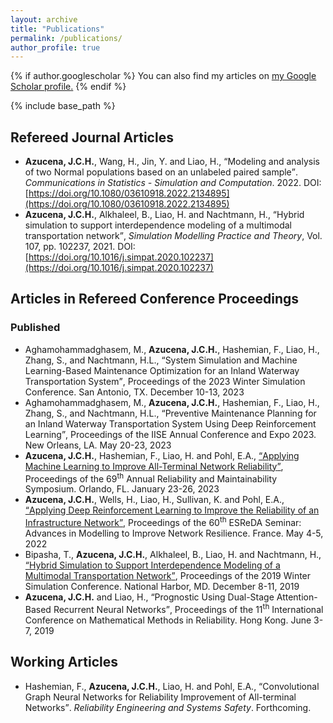 ```yaml
---
layout: archive
title: "Publications"
permalink: /publications/
author_profile: true
---
```


{% if author.googlescholar %}
  You can also find my articles on <u><a href="{{author.googlescholar}}">my Google Scholar profile</a>.</u>
{% endif %}

{% include base_path %}

<!--
{% for post in site.publications reversed %}
  {% include archive-single.html %}
{% endfor %}
-->

## Refereed Journal Articles

- **Azucena, J.C.H.**, Wang, H., Jin, Y. and Liao, H.,  <q>Modeling and analysis of two Normal populations based on an unlabeled paired sample</q>. _Communications in Statistics - Simulation and Computation_. 2022. DOI: [https://doi.org/10.1080/03610918.2022.2134895](https://doi.org/10.1080/03610918.2022.2134895)
- **Azucena, J.C.H.**, Alkhaleel, B., Liao, H. and Nachtmann, H.,  <q>Hybrid simulation to support interdependence modeling of a multimodal transportation network</q>, _Simulation Modelling Practice and Theory_, Vol. 107, pp. 102237, 2021. DOI: [https://doi.org/10.1016/j.simpat.2020.102237](https://doi.org/10.1016/j.simpat.2020.102237)

<!--
### Published
### Accepted
### Submitted
-->


## Articles in Refereed Conference Proceedings

### Published

- Aghamohammadghasem, M., **Azucena, J.C.H.**, Hashemian, F., Liao, H., Zhang, S., and Nachtmann, H.L.,  <q>System Simulation and Machine Learning-Based Maintenance Optimization for an Inland Waterway Transportation System</q>, Proceedings of the 2023 Winter Simulation Conference. San Antonio, TX. December 10-13, 2023
- Aghamohammadghasem, M., **Azucena, J.C.H.**, Hashemian, F., Liao, H., Zhang, S., and Nachtmann, H.L.,  <q>Preventive Maintenance Planning for an Inland Waterway Transportation System Using Deep Reinforcement Learning</q>, Proceedings of the IISE Annual Conference and Expo 2023. New Orleans, LA. May 20-23, 2023
- **Azucena, J.C.H.**, Hashemian, F., Liao, H. and Pohl, E.A.,  [<q>Applying Machine Learning to Improve All-Terminal Network Reliability</q>](https://ieeexplore.ieee.org/abstract/document/10088254), Proceedings of the 69<sup>th</sup> Annual Reliability and Maintainability Symposium. Orlando, FL. January 23-26, 2023
- **Azucena, J.C.H.**, Wells, H., Liao, H., Sullivan, K. and Pohl, E.A.,  [<q>Applying Deep Reinforcement Learning to Improve the Reliability of an Infrastructure Network</q>](https://nottingham-repository.worktribe.com/index.php/OutputFile/9903151#page=49), Proceedings of the 60<sup>th</sup> ESReDA Seminar: Advances in Modelling to Improve Network Resilience. France. May 4-5, 2022
- Bipasha, T., **Azucena, J.C.H.**, Alkhaleel, B., Liao, H. and Nachtmann, H.,  [<q>Hybrid Simulation to Support Interdependence Modeling of a Multimodal Transportation Network</q>](https://ieeexplore.ieee.org/abstract/document/9004813), Proceedings of the 2019 Winter Simulation Conference. National Harbor, MD. December 8-11, 2019	
- **Azucena, J.C.H.** and Liao, H., <q>Prognostic Using Dual-Stage Attention-Based Recurrent Neural Networks</q>, Proceedings of the 11<sup>th</sup> International Conference on Mathematical Methods in Reliability. Hong Kong. June 3-7, 2019

<!--
### Accepted
### Submitted
-->

## Working Articles

- Hashemian, F., **Azucena, J.C.H.**, Liao, H. and Pohl, E.A.,  <q>Convolutional Graph Neural Networks for Reliability Improvement of All-terminal Networks</q>. _Reliability Engineering and Systems Safety_. Forthcoming.

